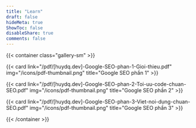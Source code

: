 ```yaml
---
title: "Learn"
draft: false
hideMeta: true
ShowToc: false
disableShare: true
comments: false
---
```


{{< container class="gallery-sm" >}}

{{< card link="/pdf/[huydq.dev]-Google-SEO-phan-1-Gioi-thieu.pdf" img="/icons/pdf-thumbnail.png" title="Google SEO phần 1" >}}

{{< card link="/pdf/[huydq.dev]-Google-SEO-phan-2-Toi-uu-code-chuan-SEO.pdf" img="/icons/pdf-thumbnail.png" title="Google SEO phần 2" >}}

{{< card link="/pdf/[huydq.dev]-Google-SEO-phan-3-Viet-noi-dung-chuan-SEO.pdf" img="/icons/pdf-thumbnail.png" title="Google SEO phần 3" >}}

{{< /container >}}
